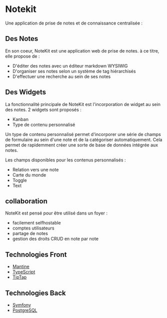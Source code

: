 # Notekit

Une application de prise de notes et de connaissance centralisée :

## Des Notes

En son coeur, NoteKit est une application web de prise de notes. à ce titre, elle propose de :

- D'éditer des notes avec un éditeur markdown WYSIWIG
- D'organiser ses notes selon un système de tag hiérarchisés
- D'effectuer une recherche au sein de ses notes

## Des Widgets

La fonctionnalité principale de NoteKit est l'incorporation de widget au sein des notes.
2 widgets sont proposés :
- Kanban
- Type de contenu personnalisé

Un type de contenu personnalisé permet d'incorporer une série de champs de formulaire au sein d'une note et de la catégoriser automatiquement.
Cela permet de rapidemment créer une sorte de base de données intégrée aux notes.

Les champs disponibles pour les contenus personnalisés :
- Relation vers une note
- Carte du monde
- Toggle
- Text

## collaboration

NoteKit est pensé pour être utilisé dans un foyer :
- facilement selfhostable
- comptes utilisateurs
- partage de notes
- gestion des droits CRUD en note par note

## Technologies Front

- [Mantine](https://mantine.dev/core/stack/)
- [TypeScript](https://www.typescriptlang.org/)
- [TipTap](https://tiptap.dev/product/editor)

## Technologies Back

- [Symfony](https://symfony.com/)
- [PostgreSQL](https://www.postgresql.org/)


